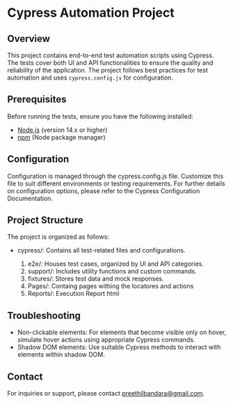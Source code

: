 # Cypress Automation Project

## Overview

This project contains end-to-end test automation scripts using Cypress. The tests cover both UI and API functionalities to ensure the quality and reliability of the application. The project follows best practices for test automation and uses `cypress.config.js` for configuration.

## Prerequisites

Before running the tests, ensure you have the following installed:

- [Node.js](https://nodejs.org/) (version 14.x or higher)
- [npm](https://www.npmjs.com/) (Node package manager)

## Configuration

Configuration is managed through the cypress.config.js file. Customize this file to suit different environments or testing requirements. For further details on configuration options, please refer to the Cypress Configuration Documentation.

## Project Structure

The project is organized as follows:

- cypress/: Contains all test-related files and configurations.

   1. e2e/: Houses test cases, organized by UI and API categories.
   2. support/: Includes utility functions and custom commands.
   3. fixtures/: Stores test data and mock responses.
   4. Pages/: Containg pages withing the locatores and actions
   5. Reports/: Execution Report html
 
## Troubleshooting

- Non-clickable elements: For elements that become visible only on hover, simulate hover actions using appropriate Cypress commands.
- Shadow DOM elements: Use suitable Cypress methods to interact with elements within shadow DOM.

## Contact

For inquiries or support, please contact preethilbandara@gmail.com.



